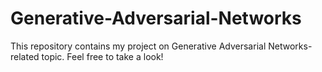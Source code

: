 # Generative-Adversarial-Networks
This repository contains my project on Generative Adversarial Networks-related topic. Feel free to take a look!
